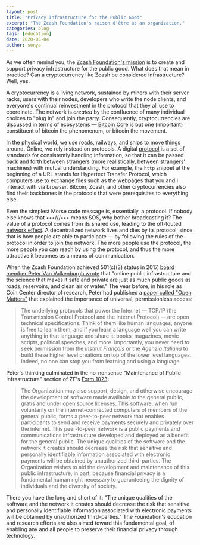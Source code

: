 ```yaml
---
layout: post
title: "Privacy Infrastructure for the Public Good"
excerpt: "The Zcash Foundation's raison d'être as an organization."
categories: blog
tags: [education]
date: 2020-05-04
author: sonya
---
```


As we often remind you, the [Zcash Foundation's mission](https://www.zfnd.org/about/#mission) is to create and support privacy infrastructure for the public good. What does that mean in practice? Can a cryptocurrency like Zcash be considered infrastructure? Well, yes.

A cryptocurrency is a living network, sustained by miners with their server racks, users with their nodes, developers who write the node clients, and everyone's continual reinvestment in the protocol that they all use to coordinate. The network is _created_ by the confluence of many individual choices to "plug in" and join the party. Consequently, cryptocurrencies are discussed in terms of ecosystems — [Bitcoin Core](https://github.com/bitcoin/bitcoin) is but one (important) constituent of bitcoin the phenomenom, or bitcoin the movement.

In the physical world, we use roads, railways, and ships to move things around. Online, we rely instead on protocols. A digital [protocol](https://www.merriam-webster.com/dictionary/protocol) is a set of standards for consistently handling information, so that it can be passed back and forth between strangers (more realistically, between strangers' machines) with mutual understanding. For example, the `http` snippet at the beginning of a URL stands for Hypertext Transfer Protocol, which computers use to exchange files such as the webpages that you and I interact with via browser. Bitcoin, Zcash, and other cryptocurrencies also find their backbones in the protocols that were prerequisites to everything else.

Even the simplest Morse code message is, essentially, a protocol. If nobody else knows that •••///••• means SOS, why bother broadcasting it? The value of a protocol comes from its shared use, leading to the oft-touted [network effect](https://en.wikipedia.org/wiki/Network_effect#Benefits). A decentralized network lives and dies by its protocol, since that is how people are able to participate — by following the rules of the protocol in order to join the network. The more people use the protocol, the more people you can reach by using the protocol, and thus the more attractive it becomes as a means of communication.

When the Zcash Foundation achieved 501(c)(3) status in 2017, [board member Peter Van Valkenburgh wrote](https://www.zfnd.org/blog/zcash-foundation-officially-nonprofit/) that "online public infrastructure and the science that makes it safe and private are just as much public goods as roads, reservoirs, and clean air or water." The year before, in his role as Coin Center director of research, Peter had published a [paper called "Open Matters"](https://coincenter.org/entry/open-matters) that explained the importance of universal, permissionless access:

> The underlying protocols that power the Internet — TCP/IP (the Transmission Control Protocol and the Internet Protocol) — are open technical specifications. Think of them like human languages; anyone is free to learn them, and if you learn a language well you can write anything in that language and share it: books, magazines, movie scripts, political speeches, and more. Importantly, you never need to seek permission from the _Institut Français_ or the _Agenzia Italiana_ to build these higher level creations on top of the lower level languages. Indeed, no one can stop you from learning and using a language.

Peter's thinking culminated in the no-nonsense "Maintenance of Public Infrastructure" section of ZF's [Form 1023](https://www.zfnd.org/about/irs-docs/Zcash%20Foundation%201023.pdf):

> The Organization may also support, design, and otherwise encourage the development of software made available to the general public, gratis and under open source licenses. This software, when run voluntarily on the internet-connected computers of members of the general public, forms a peer-to-peer network that enables participants to send and receive payments securely and privately over the internet. This peer-to-peer network is a public payments and communications infrastructure developed and deployed as a benefit for the general public. The unique qualities of the software and the network it creates should decrease the risk that sensitive and personally identifiable information associated with electronic payments will be obtained by unauthorized third-parties. The Organization wishes to aid the development and maintenance of this public infrastructure, in part, because financial privacy is a fundamental human right necessary to guaranteeing the dignity of individuals and the diversity of society.

There you have the long and short of it: "The unique qualities of the software and the network it creates should decrease the risk that sensitive and personally identifiable information associated with electronic payments will be obtained by unauthorized third-parties." The Foundation's education and research efforts are also aimed toward this fundamental goal, of enabling any and all people to preserve their financial privacy through technology.
